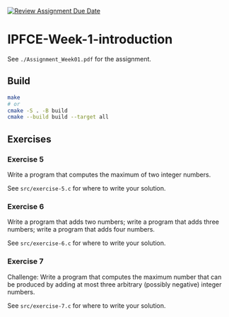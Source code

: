 [![Review Assignment Due Date](https://classroom.github.com/assets/deadline-readme-button-22041afd0340ce965d47ae6ef1cefeee28c7c493a6346c4f15d667ab976d596c.svg)](https://classroom.github.com/a/NH1Kcfzy)
# IPFCE-Week-1-introduction

See `./Assignment_Week01.pdf` for the assignment.

## Build

```bash
make
# or
cmake -S . -B build
cmake --build build --target all
```

## Exercises
### Exercise 5
Write a program that computes the maximum of two integer numbers.

See `src/exercise-5.c` for where to write your solution.

### Exercise 6
Write a program that adds two numbers; write a program that adds three numbers;
   write a program that adds four numbers.
   
See `src/exercise-6.c` for where to write your solution.

### Exercise 7
Challenge: Write a program that computes the maximum number that can be
   produced by adding at most three arbitrary (possibly negative) integer numbers.
   
See `src/exercise-7.c` for where to write your solution.
